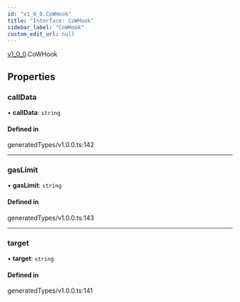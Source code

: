 ```yaml
---
id: "v1_0_0.CoWHook"
title: "Interface: CoWHook"
sidebar_label: "CoWHook"
custom_edit_url: null
---
```


[v1\_0\_0](../namespaces/v1_0_0.md).CoWHook

## Properties

### callData

• **callData**: `string`

#### Defined in

generatedTypes/v1.0.0.ts:142

___

### gasLimit

• **gasLimit**: `string`

#### Defined in

generatedTypes/v1.0.0.ts:143

___

### target

• **target**: `string`

#### Defined in

generatedTypes/v1.0.0.ts:141

